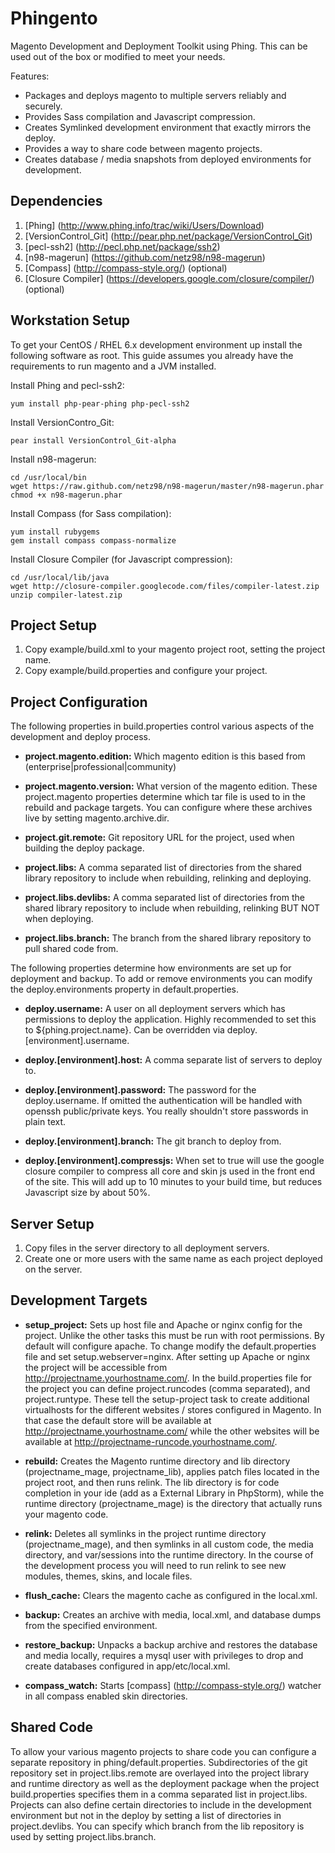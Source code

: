Phingento
=========

Magento Development and Deployment Toolkit using Phing.  This can be used out of the box or modified to meet your needs.

Features:
* Packages and deploys magento to multiple servers reliably and securely.
* Provides Sass compilation and Javascript compression.
* Creates Symlinked development environment that exactly mirrors the deploy.
* Provides a way to share code between magento projects.
* Creates database / media snapshots from deployed environments for development.

Dependencies
------------

1. [Phing] (http://www.phing.info/trac/wiki/Users/Download)
2. [VersionControl_Git] (http://pear.php.net/package/VersionControl_Git)
3. [pecl-ssh2] (http://pecl.php.net/package/ssh2)
4. [n98-magerun] (https://github.com/netz98/n98-magerun)
5. [Compass] (http://compass-style.org/) (optional)
6. [Closure Compiler] (https://developers.google.com/closure/compiler/) (optional)

Workstation Setup
-----------------
To get your CentOS / RHEL 6.x development environment up install the following software as root.  This guide assumes you
already have the requirements to run magento and a JVM installed.

Install Phing and pecl-ssh2:

    yum install php-pear-phing php-pecl-ssh2

Install VersionContro_Git:

    pear install VersionControl_Git-alpha

Install n98-magerun:

    cd /usr/local/bin
    wget https://raw.github.com/netz98/n98-magerun/master/n98-magerun.phar
    chmod +x n98-magerun.phar

Install Compass (for Sass compilation):

    yum install rubygems
    gem install compass compass-normalize

Install Closure Compiler (for Javascript compression):

    cd /usr/local/lib/java
    wget http://closure-compiler.googlecode.com/files/compiler-latest.zip
    unzip compiler-latest.zip

Project Setup
-------------

1. Copy example/build.xml to your magento project root, setting the project name.
2. Copy example/build.properties and configure your project.

Project Configuration
---------------------

The following properties in build.properties control various aspects of the development and deploy process.

* __project.magento.edition:__ Which magento edition is this based from (enterprise|professional|community)

* __project.magento.version:__ What version of the magento edition.  These project.magento properties determine which tar file
    is used to in the rebuild and package targets.  You can configure where these archives live by setting magento.archive.dir.

* __project.git.remote:__ Git repository URL for the project, used when building the deploy package.

* __project.libs:__ A comma separated list of directories from the shared library repository to include when rebuilding, relinking
    and deploying.

* __project.libs.devlibs:__ A comma separated list of directories from the shared library repository to include when rebuilding, relinking
    BUT NOT when deploying.

* __project.libs.branch:__ The branch from the shared library repository to pull shared code from.

The following properties determine how environments are set up for deployment and backup.  To add or remove environments you can modify
the deploy.environments property in default.properties.

* __deploy.username:__  A user on all deployment servers which has permissions to deploy the application.  Highly recommended
 to set this to ${phing.project.name}.  Can be overridden via deploy.[environment].username.

* __deploy.[environment].host:__ A comma separate list of servers to deploy to.

* __deploy.[environment].password:__ The password for the deploy.username.  If omitted the authentication will be handled with openssh
    public/private keys. You really shouldn't store passwords in plain text.

* __deploy.[environment].branch:__ The git branch to deploy from.

* __deploy.[environment].compressjs:__ When set to true will use the google closure compiler to compress all core and skin js used
    in the front end of the site.  This will add up to 10 minutes to your build time, but reduces Javascript size by about 50%.

Server Setup
------------

1. Copy files in the server directory to all deployment servers.
2. Create one or more users with the same name as each project deployed on the server.

Development Targets
-----------------
* __setup_project:__  Sets up host file and Apache or nginx config for the project.
    Unlike the other tasks this must be run with root permissions.  By default will configure apache.  To change modify the
    default.properties file and set setup.webserver=nginx.
    After setting up Apache or nginx the project will be accessible from http://projectname.yourhostname.com/.  In the
    build.properties file for the project you can define project.runcodes (comma separated), and project.runtype.  These
    tell the setup-project task to create additional virtualhosts for the different websites / stores configured in Magento.
    In that case the default store will be available at http://projectname.yourhostname.com/ while the other websites will be available
    at http://projectname-runcode.yourhostname.com/.

* __rebuild:__ Creates the Magento runtime directory and lib directory (projectname_mage, projectname_lib), applies patch files
    located in the project root, and then runs relink.  The lib directory is for code completion in your ide (add as a
    External Library in PhpStorm), while the runtime directory (projectname_mage) is the directory that actually runs your magento code.

* __relink:__ Deletes all symlinks in the project runtime directory (projectname_mage), and then symlinks in all custom code,
    the media directory, and var/sessions into the runtime directory.  In the course of the development process you will
    need to run relink to see new modules, themes, skins, and locale files.

* __flush_cache:__  Clears the magento cache as configured in the local.xml.

* __backup:__ Creates an archive with media, local.xml, and database dumps from the specified environment.

* __restore_backup:__ Unpacks a backup archive and restores the database and media locally, requires a mysql user with privileges to drop
    and create databases configured in app/etc/local.xml.

* __compass_watch:__ Starts [compass] (http://compass-style.org/) watcher in all compass enabled skin directories.

Shared Code
-----------

To allow your various magento projects to share code you can configure a separate repository in phing/default.properties.
Subdirectories of the git repository set in project.libs.remote are overlayed into the project library and runtime directory
as well as the deployment package when the project build.properties specifies them in a comma separated list in project.libs.
Projects can also define certain directories to include in the development environment but not in the deploy by setting
a list of directories in project.devlibs. You can specify which branch from the lib repository is used by setting project.libs.branch.
